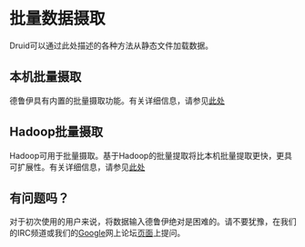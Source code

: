 # 批量数据摄取

Druid可以通过此处描述的各种方法从静态文件加载数据。

## 本机批量摄取

德鲁伊具有内置的批量摄取功能。有关详细信息，请参见[此处](http://druid.io/docs/0.12.3/ingestion/native-batch.html)

## Hadoop批量摄取

Hadoop可用于批量摄取。基于Hadoop的批量提取将比本机批量提取更快，更具可扩展性。有关详细信息，请参见[此处](http://druid.io/docs/0.12.3/ingestion/hadoop.html)

## 有问题吗？

对于初次使用的用户来说，将数据输入德鲁伊绝对是困难的。请不要犹豫，在我们的IRC频道或我们的[Google](https://groups.google.com/forum/#!forum/druid-user)网上论坛[页面](https://groups.google.com/forum/#!forum/druid-user)上提问。